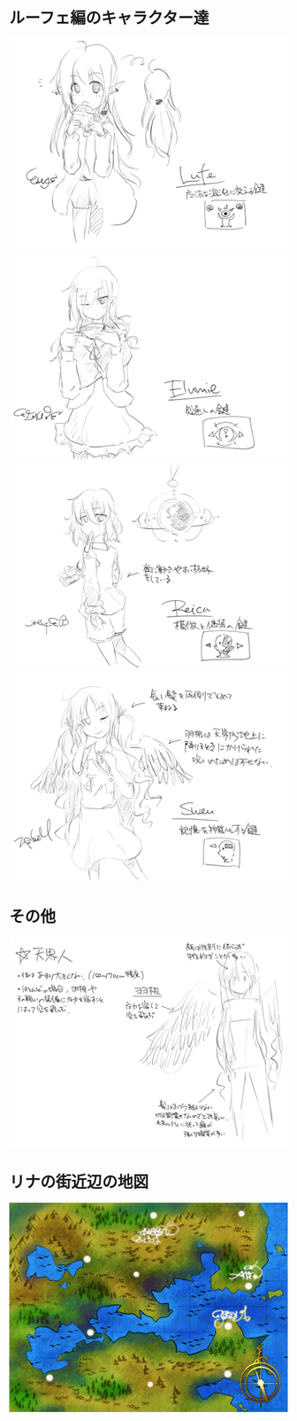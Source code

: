 ルーフェ編のキャラクター達
==========

![ルーフェ](lufe.png)
![エルミエ](elumie.png)
![レイカ](reica.png)
![スウェン](swen.png)

その他
==========

![天界人](heaven_people.png)

リナの街近辺の地図
==========

![map0](map0.png)
